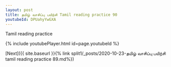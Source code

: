 ```yaml
---
layout: post
title: தமிழ் வாசிப்பு பயிற்சி Tamil reading practice 90
youtubeId: DPUahyYwGXA
---
```

 
 
Tamil reading practice
 
 
 
 
 


{% include youtubePlayer.html id=page.youtubeId %}
 
[Next]({{ site.baseurl }}{% link  split1/_posts/2020-10-23-தமிழ் வாசிப்பு பயிற்சி tamil reading practice 89.md%})
 
